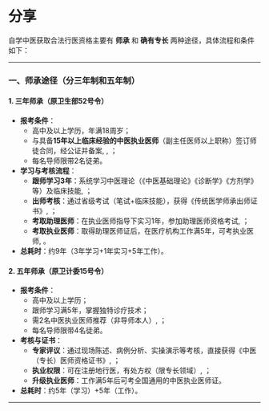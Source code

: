 # 分享
自学中医获取合法行医资格主要有 **师承** 和 **确有专长** 两种途径，具体流程和条件如下：
 
---
 
### 一、师承途径（分三年制和五年制）
#### **1. 三年师承（原卫生部52号令）**
- **报考条件**：
  - 高中及以上学历，年满18周岁；
  - 与具备**15年以上临床经验的中医执业医师**（副主任医师以上职称）签订师徒合同，经公证并备案, , ；
  - 每名导师限带2名徒弟。
- **学习与考核流程**：
  - **跟师学习3年**：系统学习中医理论（《中医基础理论》《诊断学》《方剂学》等）及临床技能, ；
  - **出师考核**：通过省级考试（笔试+临床技能），获得《传统医学师承出师证书》, ；
  - **考取助理医师**：在执业医师指导下实习1年，参加助理医师资格考试, ；
  - **考取执业医师**：取得助理医师证后，在医疗机构工作满5年，可考执业医师, 。
- **总耗时**：约9年（3年学习+1年实习+5年工作）。
 
#### **2. 五年师承（原卫计委15号令）**
- **报考条件**：
  - 高中及以上学历；
  - 跟师学习满5年，掌握独特诊疗技术；
  - 需2名中医执业医师推荐（非导师本人）, ；
  - 每名导师限带4名徒弟。
- **考核与证书**：
  - **专家评议**：通过现场陈述、病例分析、实操演示等考核，直接获得《中医（专长）医师资格证书》, ；
  - **执业权限**：可在注册地行医，有处方权（限专长领域）, ；
  - **升级执业医师**：工作满5年后可考全国通用的中医执业医师证。
- **总耗时**：约5年（学习）+5年（工作）。
 
---
